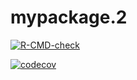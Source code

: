 # mypackage.2
 
   <!-- badges: start -->
  [![R-CMD-check](https://github.com/hellobinrui/mypackage.2/workflows/R-CMD-check/badge.svg)](https://github.com/hellobinrui/mypackage.2/actions)
  <!-- badges: end -->
 
  [![codecov](https://codecov.io/gh/hellobinrui/mypackage.2/branch/main/graph/badge.svg)](https://codecov.io/gh/hellobinrui/mypackage.2)

